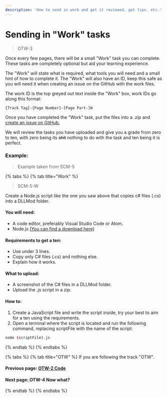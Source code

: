 ```yaml
---
description: 'How to send in work and get it reviewed, get tips. etc.'
---
```


# Sending in "Work" tasks

> OTW-3

Once every few pages, there will be a small "Work" task you can complete. These tasks are completely optional but aid your learning experience.

The "Work" will state what is required, what tools you will need and a small hint of how to complete it. The "Work" will also have an ID, keep this safe as you will need it when creating an issue on the GitHub with the work files.

The work ID is the top greyed out text inside the "Work" box, work IDs go along this format:

```text
{Track Tag}-{Page Number}-[Page Part-]W
```

Once you have completed the "Work" task, put the files into a .zip and [create an issue on GitHub.](https://github.com/OE-O/tutorials/issues/new/choose)

We will review the tasks you have uploaded and give you a grade from zero to ten, with zero being its ~~shit~~ nothing to do with the task and ten being it is perfect.

### Example:

> Example taken from SCM-5

{% tabs %}
{% tab title="Work" %}
> SCM-5-W

Create a Node.js script like the one you saw above that copies c\# files \(.cs\) into a DLLMod folder.

#### You will need:

* A code editor, preferably Visual Studio Code or Atom.
* Node.js [\(You can find a download here\)](https://nodejs.org)

#### Requirements to get a ten:

* Use under 3 lines.
* Copy only C\# files \(.cs\) and nothing else.
* Explain how it works.

#### What to upload:

* A screenshot of the C\# files in a DLLMod folder.
* Upload the .js script in a zip.

#### How to:

1. Create a JavaScript file and write the script inside, try your best to aim for a ten using the requirements.
2. Open a terminal where the script is located and run the following command, replacing scriptFile with the name of the script:

```bash
node (scriptFile).js
```
{% endtab %}
{% endtabs %}

{% tabs %}
{% tab title="OTW" %}
If you are following the track "OTW".

#### Previous page: [OTW-2 Code](otw-2.md)

#### Next page:[ ](otw-2.md)OTW-4 Now what?
{% endtab %}
{% endtabs %}

